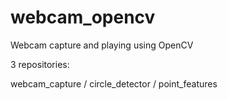 # webcam_opencv
Webcam capture and playing using OpenCV

3 repositories:

webcam_capture /
circle_detector /
point_features
